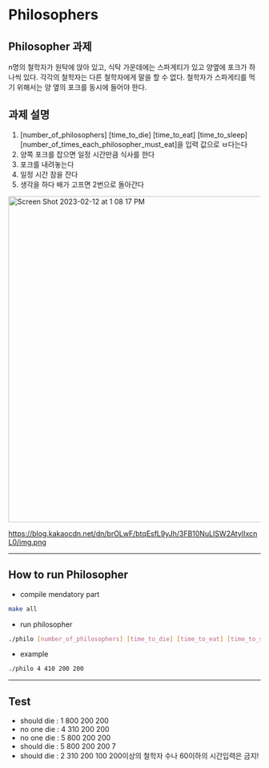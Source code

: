 # Philosophers

## Philosopher 과제
n명의 철학자가 원탁에 앉아 있고, 식탁 가운데에는 스파게티가 있고 양옆에 포크가 하나씩 있다.
각각의 철학자는 다른 철학자에게 말을 할 수 없다.
철학자가 스파게티를 먹기 위해서는 양 옆의 포크를 동시에 들어야 한다.

## 과제 설명
1. [number_of_philosophers] [time_to_die] [time_to_eat] [time_to_sleep] [number_of_times_each_philosopher_must_eat]을 입력 값으로 ㅂ다는다
2. 양쪽 포크를 잡으면 일정 시간만큼 식사를 한다
3. 포크를 내려놓는다
4. 일정 시간 잠을 잔다
5. 생각을 하다 배가 고프면 2번으로 돌아간다

<img width="800" height="650" alt="Screen Shot 2023-02-12 at 1 08 17 PM" src="https://blog.kakaocdn.net/dn/brOLwF/btqEsfL9yJh/3FB10NuLISW2AtyIIxcnL0/img.png">

https://blog.kakaocdn.net/dn/brOLwF/btqEsfL9yJh/3FB10NuLISW2AtyIIxcnL0/img.png

---------------------------------------

## How to run Philosopher
* compile mendatory part
```bash
make all
```

* run philosopher
```bash
./philo [number_of_philosophers] [time_to_die] [time_to_eat] [time_to_sleep] [number_of_times_each_philosopher_must_eat]
```
  * example
  ```bash
  ./philo 4 410 200 200
  ```
---------------------------------------

## Test
* should die : 1 800 200 200
* no one die : 4 310 200 200
* no one die : 5 800 200 200
* should die : 5 800 200 200 7
* should die : 2 310 200 100
200이상의 철학자 수나 60이하의 시간입력은 금지!

